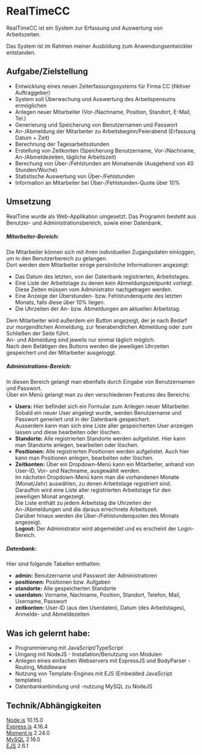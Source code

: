 <h1>RealTimeCC</h1>
<p>RealTimeCC ist ein System zur Erfassung und Auswertung von Arbeitszeiten.</p>
<p>Das System ist im Rahmen meiner Ausbildung zum Anwendungsentwickler entstanden.</p>

<h2>Aufgabe/Zielstellung</h2>

<ul>
<li>
Entwicklung eines neuen Zeiterfassungssystems für Firma CC (fiktiver Auftraggeber)
</li>
<li>
System soll Überwachung und Auswertung des Arbeitspensums ermöglichen
</li>
<li>
Anlegen neuer Mitarbeiter (Vor-/Nachname, Position, Standort, E-Mail, Tel.)
</li>
<li>
Generierung und Speicherung von Benutzernamen und Passwort
</li>
<li>
An-/Abmeldung der Mitarbeiter zu Arbeitsbeginn/Feierabend (Erfassung Datum + Zeit)
</li>
<li>
Berechnung der Tagesarbeitsstunden
</li>
<li>
Erstellung von Zeitkonten (Speicherung Benutzername, Vor-/Nachname, An-/Abmeldezeiten,
tägliche Arbeitszeit)
</li>
<li>
Berechung von Über-/Fehlstunden am Monatsende (Ausgehend von 40 Stunden/Woche)
</li>
<li>
Statistische Auswertung von Über-/Fehlstunden
</li>
<li>
Information an Mitarbeiter bei Über-/Fehlstunden-Quote über 10%
</li>
</ul>

<h2>Umsetzung</h2>
<p>
RealTime wurde als Web-Applikation umgesetzt. Das Programm besteht aus Benutzer-
und Administrationsbereich, sowie einer Datenbank.
</p>
<h5>Mitarbeiter-Bereich:</h5>
<p>
Die Mitarbeiter können sich mit ihren individuellen Zugangsdaten einloggen, um in
den Benutzerbereich zu gelangen. 
<br>
Dort werden dem Mitarbeiter einige persönliche Informationen
angezeigt:
</p>

<ul>
<li>
Das Datum des letzten, von der Datenbank registrierten, Arbeitstages.
</li>
<li>
Eine Liste der Arbeitstage zu denen kein Abmeldungszeitpunkt vorliegt. Diese
Zeiten müssen vom Administrator nachgetragen werden.
</li>
<li>
Eine Anzeige der Überstunden- bzw. Fehlstundenquote des letzten Monats,
 falls diese über 10% liegen. 
</li>
<li>
Die Uhrzeiten der An- bzw. Abmeldungen am aktuellen Arbeitstag.
</li>
</ul>

<p>
Dem Mitarbeiter wird außerdem ein Button angezeigt, der je nach Bedarf
zur morgendlichen Anmeldung, zur feierabendlichen Abmeldung 
oder zum Schließen der Seite führt.
<br>
An- und Abmeldung sind jeweils nur einmal täglich möglich.
<br>
Nach dem Betätigen des Buttons
werden die jeweiligen Uhrzeiten gespeichert und der Mitarbeiter
ausgeloggt.
</p>

<h5>Administrations-Bereich:</h5>
<p>
In diesen Bereich gelangt man ebenfalls durch Eingabe von
Benutzernamen und Passwort.
<br>
Über ein Menü gelangt man zu den verschiedenen Features des Bereichs:
</p>

<ul>
<li>
<b>Users:</b> Hier befindet sich ein Formular zum Anlegen neuer Mitarbeiter.
<br>
Sobald ein neuer User angelegt wurde, werden Benutzername und Passwort
generiert und in der Datenbank gespeichert.
<br>
Ausserdem kann man sich eine Liste aller gespeicherten User anzeigen
lassen und diese bearbeiten oder löschen.
</li>
<li>
<b>Standorte:</b> Alle registrierten Standorte werden aufgelistet. Hier
kann man Standorte anlegen, bearbeiten oder löschen.
</li>
<li>
<b>Positionen:</b> Alle registrierten Positionen werden aufgelistet. Auch hier 
kann man Positionen anlegen, bearbeiten oder löschen.
</li>
<li>
<b>Zeitkonten:</b> Über ein Dropdown-Menü kann ein Mitarbeiter, anhand von
User-ID, Vor- und Nachname, ausgewählt werden. 
<br>
Im nächsten Dropdown-Menü kann man die vorhandenen Monate (Monat/Jahr) 
auswählen, zu denen Arbeitstage registriert sind.
<br>
Daraufhin wird eine Liste aller registrierten Arbeitstage für den jeweiligen
Monat angezeigt. 
<br>
Die Liste enthält zu jedem Arbeitstag die Uhrzeiten der An-/Abmeldungen 
und die daraus errechnete Arbeitszeit.
<br>
Darüber hinaus werden die Über-/Fehlstundenquoten des Monats angezeigt.
</li>
<b>Logout:</b> Der Administrator wird abgemeldet und es erscheint der
Login-Bereich.
</li>
</ul>

<h5>Datenbank:</h5>
<p>
Hier sind folgende Tabellen enthalten:
</p>
<ul>
<li>
<b>admin:</b> Benutzername und Passwort der Administratoren
</li>
<li>
<b>positionen:</b> Positionen bzw. Aufgaben
</li>
<li>
<b>standorte:</b> Alle gespeicherten Standorte
</li>
<li>
<b>userdaten:</b> Vorname, Nachname, Position, Standort, Telefon, Mail, Username, Passwort
</li>
<li>
<b>zeitkonten:</b> User-ID (aus den Userdaten), Datum (des Arbeitstages), 
Anmelde- und Abmeldezeiten
</li>
</ul>

<h2>Was ich gelernt habe:</h2>
<ul>
<li>
Programmierung mit JavaScript/TypeScript
</li>
<li>
Umgang mit NodeJS - Installation/Benutzung von Modulen
</li>
<li>
Anlegen eines einfachen Webservers mit ExpressJS und BodyParser - Routing, Middleware
</li>
<li>
Nutzung von Template-Engines mit EJS (Embedded JavaScript templates)
</li>
<li>
Datenbankanbindung und -nutzung MySQL zu NodeJS
</li>
</ul>

<h2>Technik/Abhängigkeiten</h2>

<a href="https://github.com/nodejs/node">Node.js</a> 10.15.0
<br>
<a href="https://github.com/expressjs/express">Express.js</a> 4.16.4
<br>
<a href="https://github.com/moment/moment">Moment.js</a> 2.24.0
<br>
<a href="https://github.com/mysqljs/mysql">MySQL</a> 2.16.0
<br>
<a href="https://github.com/mde/ejs">EJS</a> 2.6.1
<br>

